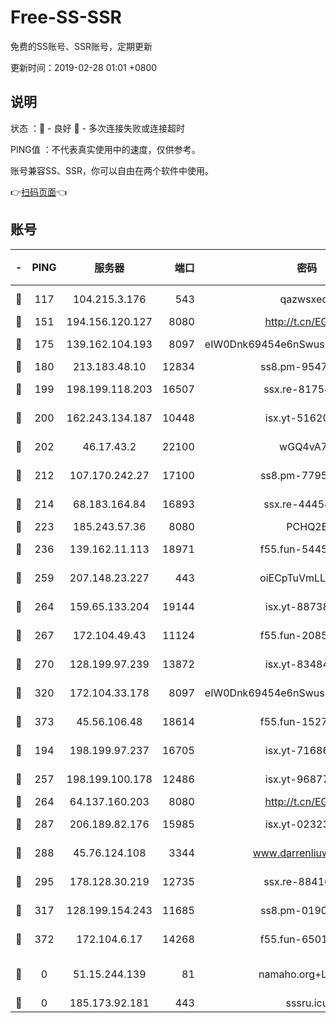 # Free-SS-SSR

免费的SS账号、SSR账号，定期更新

更新时间：2019-02-28 01:01 +0800

## 说明

状态     ：🙂 - 良好 🙁 - 多次连接失败或连接超时

PING值   ：不代表真实使用中的速度，仅供参考。

账号兼容SS、SSR，你可以自由在两个软件中使用。

👉[扫码页面](https://liesauer.github.io/free-ss-ssr.github.io/)👈

## 账号

|-|PING|服务器|端口|密码|加密方式|区域|
|:----:|:----:|:-----:|-----:|:----:|:----:|:----:|
|🙂|117|104.215.3.176|543|qazwsxedc|aes-256-gcm|JP|
|🙂|151|194.156.120.127|8080|http://t.cn/EGJIyrl|rc4-md5|RU|
|🙂|175|139.162.104.193|8097|eIW0Dnk69454e6nSwuspv9DmS201tQ0D|aes-256-cfb|JP|
|🙂|180|213.183.48.10|12834|ss8.pm-95470705|rc4-md5|RU|
|🙂|199|198.199.118.203|16507|ssx.re-81754626|aes-256-cfb|US|
|🙂|200|162.243.134.187|10448|isx.yt-51620618|aes-256-cfb|US|
|🙂|202|46.17.43.2|22100|wGQ4vA7D|aes-256-gcm|RU|
|🙂|212|107.170.242.27|17100|ss8.pm-77954051|aes-256-cfb|US|
|🙂|214|68.183.164.84|16893|ssx.re-44458033|aes-256-cfb|US|
|🙂|223|185.243.57.36|8080|PCHQ2E|rc4-md5|US|
|🙂|236|139.162.11.113|18971|f55.fun-54452704|aes-256-cfb|SG|
|🙂|259|207.148.23.227|443|oiECpTuVmLLxk4Ts|aes-256-cfb|US|
|🙂|264|159.65.133.204|19144|isx.yt-88738711|aes-256-cfb|SG|
|🙂|267|172.104.49.43|11124|f55.fun-20858205|aes-256-cfb|SG|
|🙂|270|128.199.97.239|13872|isx.yt-83484213|aes-256-cfb|SG|
|🙂|320|172.104.33.178|8097|eIW0Dnk69454e6nSwuspv9DmS201tQ0D|aes-256-cfb|SG|
|🙂|373|45.56.106.48|18614|f55.fun-15279736|aes-256-cfb|US|
|🙂|194|198.199.97.237|16705|isx.yt-71686489|aes-256-cfb|US|
|🙂|257|198.199.100.178|12486|isx.yt-96877490|aes-256-cfb|US|
|🙂|264|64.137.160.203|8080|http://t.cn/EGJIyrl|rc4-md5|CA|
|🙂|287|206.189.82.176|15985|isx.yt-02323158|aes-256-cfb|SG|
|🙂|288|45.76.124.108|3344|www.darrenliuwei.com|aes-256-cfb|AU|
|🙂|295|178.128.30.219|12735|ssx.re-88416834|aes-256-cfb|SG|
|🙂|317|128.199.154.243|11685|ss8.pm-01906462|aes-256-cfb|SG|
|🙂|372|172.104.6.17|14268|f55.fun-65015566|aes-256-cfb|US|
|🙁|0|51.15.244.139|81|namaho.org+LNVTU|chacha20-ietf-poly1305|FR|
|🙁|0|185.173.92.181|443|sssru.icu|rc4-md5|RU|
